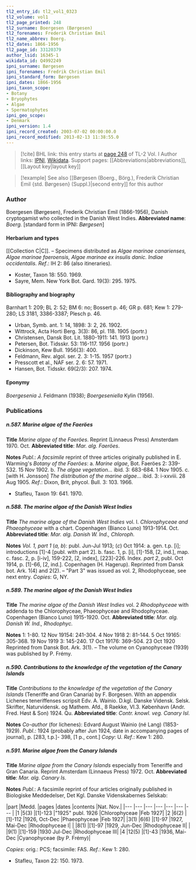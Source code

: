 ```yaml
---
tl2_entry_id: tl2_vol1_0323
tl2_volume: vol1
tl2_page_printed: 248
tl2_surname: Boergesen (Børgesen)
tl2_forenames: Frederik Christian Emil
tl2_name_abbrev: Boerg.
tl2_dates: 1866-1956
tl2_page_id: 33120379
author_lsid: 16345-1
wikidata_id: Q4992249
ipni_surname: Børgesen
ipni_forenames: Fredrik Christian Emil
ipni_standard_form: Børgesen
ipni_dates: 1866-1956
ipni_taxon_scope: 
- Botany
- Bryophytes
- Algae
- Spermatophytes
ipni_geo_scope: 
- Denmark
ipni_version: 1.4
ipni_record_created: 2003-07-02 00:00:00.0
ipni_record_modified: 2013-02-13 11:38:55.0
---
```


> [!cite] BHL link: this entry starts at [page 248](https://www.biodiversitylibrary.org/page/33120379) of TL-2 Vol. I
> Author links: [IPNI](https://www.ipni.org/a/16345-1), [Wikidata](https://www.wikidata.org/wiki/Q4992249). Support pages: [[Abbreviations|abbreviations]], [[Layout key|layout key]]

> [!example] See also [[Børgesen (Boerg., Börg.), Frederik Christian Emil {std. Børgesen} (Suppl.)|second entry]] for this author

### Author

Boergesen (Børgesen), Frederik Christian Emil (1866-1956), Danish cryptogamist who collected in the Danish West Indies. 
**Abbreviated name**: *Boerg.* \[standard form in IPNI: *Børgesen*\]

#### Herbarium and types

[[Collection C|C]]. – Specimens distributed as *Algae marinae canarienses, Algae marinae faeroensis, Algae marinae ex insulis danic. Indiae occidentalis.*
*Ref*.: IH 2: 86 (also itineraries).
- Koster, Taxon 18: 550. 1969.
- Sayre, Mem. New York Bot. Gard. 19(3): 295. 1975.

#### Bibliography and biography

Barnhart 1: 209; BL 2: 52; BM 6: no; Bossert p. 46; GR p. 681; Kew 1: 279-280; LS 3181, 3386-3387; Plesch p. 46.
- Urban, Symb. ant. 1: 14, 1898: 3: 2, 26. 1902.
- Wittrock, Acta Horti Berg. 3(3): 86, pl. 118. 1905 (portr.)
- Christensen, Dansk Bot. Lit. 1880-1911: 141. 1913 (portr.)
- Petersen, Bot. Tidsskr. 53: 116-117. 1956 (portr.)
- Dickinson, Kew Bull. 1956(3): 400.
- Feldmann, Rev. algol. ser. 2. 3: 1-15. 1957 (portr.)
- Presscott et al., NAF ser. 2. 6: 57. 1971.
- Hansen, Bot. Tidsskr. 69(2/3): 207. 1974.

#### Eponymy

*Boergesenia* J. Feldmann (1938); *Boergeseniella* Kylin (1956).

### Publications

##### n.587. Marine algae of the Faeröes

**Title**
*Marine algae of the Faeröes*. Reprint (Linnaeus Press) Amsterdam 1970. Oct.
**Abbreviated title**: *Mar. alg. Faeröes*.

**Notes**
*Publ*.: *A facsimile* reprint of three articles originally published in E. Warming's *Botany of the Faeröes*:
a. *Marine algae*, Bot. Faeröes 2: 339-532. 15 Nov 1902.
b. *The algae vegetation...* ibid. 3: 683-684. 1 Nov 1905.
c. \[with H. Jonsson\] *The distribution of the marine algae*... ibid. 3: i-xxviii. 28 Aug 1905.
*Ref*.: Dixon, Brit, phycol. Bull. 3: 103. 1966.
- Stafleu, Taxon 19: 641. 1970.

##### n.588. The marine algae of the Danish West Indies

**Title**
*The marine algae of the Danish West Indies* vol. I. *Chlorophyceae and Phaeophyceae* with a chart. Copenhagen (Bianco Luno) 1913-1914. Oct.
**Abbreviated title**: *Mar. alg. Danish W. Ind., Chloroph.*

**Notes**
*Vol. 1, part 1* (*a, b*): publ. Jun-Jul 1913; (*c*) Oct 1914: a. gen. t.p. \[i\]; introductions \[1\]-4 \[publ. with part 2\].
b. fasc. 1, p. \[i\], \[1\]-158, \[2, ind.\], map.
c. fasc. 2, p. \[i-iv\], 159-222, \[2, index\], \[223\]-226. Index.
*part 2*, publ. Oct 1914, p. \[1\]-66, \[2, ind.\]. Copenhagen (H. Hagerup). Reprinted from Dansk bot. Ark. 1(4) and 2(2). – "Part 3" was issued as vol. 2, Rhodophyceae, see next entry. *Copies*: G, NY.

##### n.589. The marine algae of the Danish West Indies

**Title**
*The marine algae of the Danish West Indies* vol. 2 *Rhodophyceae* with addenda to the Chlorophyceae, Phaeophyceae and Rhodophyceae. Copenhagen (Bianco Luno) 1915-1920. Oct.
**Abbreviated title**: *Mar. alg. Danish W. Ind., Rhodophyc.*

**Notes**
1: 1-80. 12 Nov 19154: 241-304. 4 Nov 1918
2: 81-144. 5 Oct 19165: 305-368. 19 Nov 1919
3: 145-240. 17 Oct 19176: 369-504. 23 Oct 1920
Reprinted from Dansk Bot. Ark. 3(1). – The volume on Cyanophyceae (1939) was published by P. Frémy.

##### n.590. Contributions to the knowledge of the vegetation of the Canary Islands

**Title**
*Contributions to the knowledge of the vegetation of the Canary Islands* (Teneriffe and Gran Canaria) by F. Borgesen. With an appendix Lichenes teneriffenses scripsit Edv. A. Wainio. D.kgl. Danske Vidensk. Selsk. Skrifter, Naturvidensk. og Mathem. Afd., 8 Raekke, VI.3. København (Andr. Fred. Høst & Son) 1924. Qu.
**Abbreviated title**: *Contr. knowl. veg. Canary Isl.*

**Notes**
*Co-author* (for lichenes): Edvard August Wainio (né Lang) (1853-1929).
*Publ*.: 1924 (probably after Jun 1924, date in accompanying pages of journal), p. \[283, t.p.\]- 398, \[1 p., cont.\] *Copy*: U.
*Ref*.: Kew 1: 280.

##### n.591. Marine algae from the Canary Islands

**Title**
*Marine algae from the Canary Islands* especially from Teneriffe and Gran Canaria. Reprint Amsterdam (Linnaeus Press) 1972. Oct.
**Abbreviated title**: *Mar. alg. Canary Is.*

**Notes**
*Publ*.: A facsimile reprint of four articles originally published in Biologiske Meddedelser, Det Kgl. Danske Videnskabernes Selskab:

|part	|Medd.	|pages	|dates	|contents	|Nat. Nov.|
|---	|---	|---	|---	|---	|---	|---	|
|1	|5(3)	|\[1\]-123	|"1925" publ. 1926	|Chlorophyceae	|Feb 1927|
|2	|6(2)	|\[1\]-112	|1926, Oct-Dec	|Phaeophyceae	|Feb 1927|
|3(1)	|6(6)	|\[1\]-97	|1927, Mai-Dec	|Rhodophyceae I|
|	|8(1)	|\[1\]-97	|1929, Jun-Dec	|Rhodophyceae II|
|	|9(1)	|\[1\]-159	|1930 Jul-Dec	|Rhodophyceae III|
|4	|12(5)	|\[1\]-43	|1936, Mai-Dec	|Cyanophyceae (by P. Frémy)|

*Copies*: orig.: PCS; facsimile: FAS.
*Ref*.: Kew 1: 280.
- Stafleu, Taxon 22: 150. 1973.


